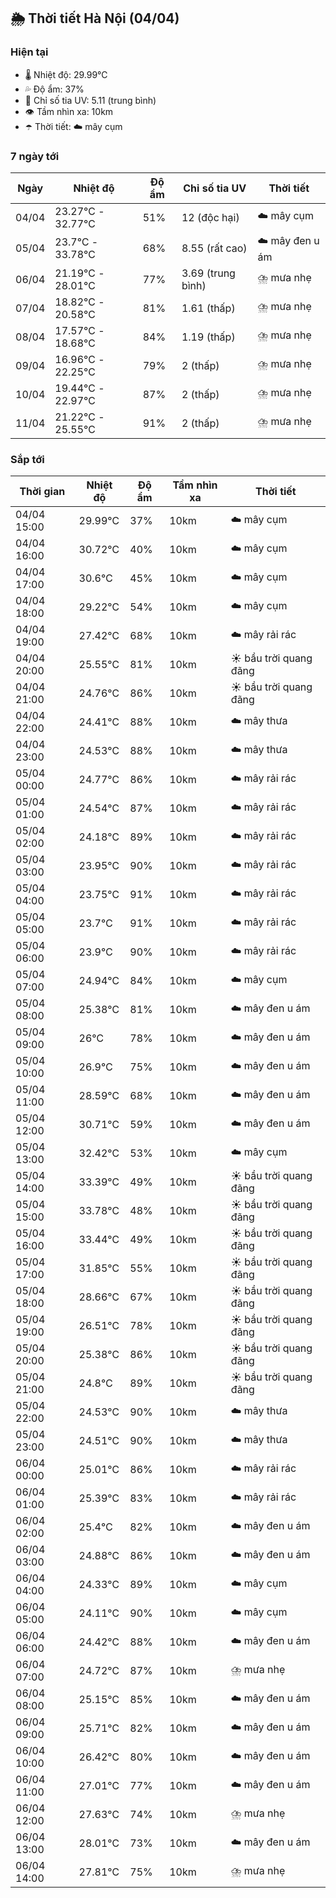 ## 🌦️ Thời tiết Hà Nội (04/04)

### Hiện tại

- 🌡️ Nhiệt độ: 29.99℃
- 💦 Độ ẩm: 37%
- 🌟 Chỉ số tia UV: 5.11 (trung bình)
- 👁️ Tầm nhìn xa: 10km
- ☂️ Thời tiết: ☁️ mây cụm

### 7 ngày tới

| Ngày | Nhiệt độ | Độ ẩm | Chỉ số tia UV | Thời tiết |
| --- | --- | --- | --- | --- |
| 04/04 | 23.27℃ - 32.77℃ | 51% | 12 (độc hại) | ☁️ mây cụm |
| 05/04 | 23.7℃ - 33.78℃ | 68% | 8.55 (rất cao) | ☁️ mây đen u ám |
| 06/04 | 21.19℃ - 28.01℃ | 77% | 3.69 (trung bình) | ⛈️ mưa nhẹ |
| 07/04 | 18.82℃ - 20.58℃ | 81% | 1.61 (thấp) | ⛈️ mưa nhẹ |
| 08/04 | 17.57℃ - 18.68℃ | 84% | 1.19 (thấp) | ⛈️ mưa nhẹ |
| 09/04 | 16.96℃ - 22.25℃ | 79% | 2 (thấp) | ⛈️ mưa nhẹ |
| 10/04 | 19.44℃ - 22.97℃ | 87% | 2 (thấp) | ⛈️ mưa nhẹ |
| 11/04 | 21.22℃ - 25.55℃ | 91% | 2 (thấp) | ⛈️ mưa nhẹ |

### Sắp tới

| Thời gian | Nhiệt độ | Độ ẩm | Tầm nhìn xa | Thời tiết |
| --- | --- | --- | --- | --- |
| 04/04 15:00 | 29.99℃ | 37% | 10km | ☁️ mây cụm |
| 04/04 16:00 | 30.72℃ | 40% | 10km | ☁️ mây cụm |
| 04/04 17:00 | 30.6℃ | 45% | 10km | ☁️ mây cụm |
| 04/04 18:00 | 29.22℃ | 54% | 10km | ☁️ mây cụm |
| 04/04 19:00 | 27.42℃ | 68% | 10km | ☁️ mây rải rác |
| 04/04 20:00 | 25.55℃ | 81% | 10km | ☀️ bầu trời quang đãng |
| 04/04 21:00 | 24.76℃ | 86% | 10km | ☀️ bầu trời quang đãng |
| 04/04 22:00 | 24.41℃ | 88% | 10km | ☁️ mây thưa |
| 04/04 23:00 | 24.53℃ | 88% | 10km | ☁️ mây thưa |
| 05/04 00:00 | 24.77℃ | 86% | 10km | ☁️ mây rải rác |
| 05/04 01:00 | 24.54℃ | 87% | 10km | ☁️ mây rải rác |
| 05/04 02:00 | 24.18℃ | 89% | 10km | ☁️ mây rải rác |
| 05/04 03:00 | 23.95℃ | 90% | 10km | ☁️ mây rải rác |
| 05/04 04:00 | 23.75℃ | 91% | 10km | ☁️ mây rải rác |
| 05/04 05:00 | 23.7℃ | 91% | 10km | ☁️ mây rải rác |
| 05/04 06:00 | 23.9℃ | 90% | 10km | ☁️ mây rải rác |
| 05/04 07:00 | 24.94℃ | 84% | 10km | ☁️ mây cụm |
| 05/04 08:00 | 25.38℃ | 81% | 10km | ☁️ mây đen u ám |
| 05/04 09:00 | 26℃ | 78% | 10km | ☁️ mây đen u ám |
| 05/04 10:00 | 26.9℃ | 75% | 10km | ☁️ mây đen u ám |
| 05/04 11:00 | 28.59℃ | 68% | 10km | ☁️ mây đen u ám |
| 05/04 12:00 | 30.71℃ | 59% | 10km | ☁️ mây đen u ám |
| 05/04 13:00 | 32.42℃ | 53% | 10km | ☁️ mây cụm |
| 05/04 14:00 | 33.39℃ | 49% | 10km | ☀️ bầu trời quang đãng |
| 05/04 15:00 | 33.78℃ | 48% | 10km | ☀️ bầu trời quang đãng |
| 05/04 16:00 | 33.44℃ | 49% | 10km | ☀️ bầu trời quang đãng |
| 05/04 17:00 | 31.85℃ | 55% | 10km | ☀️ bầu trời quang đãng |
| 05/04 18:00 | 28.66℃ | 67% | 10km | ☀️ bầu trời quang đãng |
| 05/04 19:00 | 26.51℃ | 78% | 10km | ☀️ bầu trời quang đãng |
| 05/04 20:00 | 25.38℃ | 86% | 10km | ☀️ bầu trời quang đãng |
| 05/04 21:00 | 24.8℃ | 89% | 10km | ☀️ bầu trời quang đãng |
| 05/04 22:00 | 24.53℃ | 90% | 10km | ☁️ mây thưa |
| 05/04 23:00 | 24.51℃ | 90% | 10km | ☁️ mây thưa |
| 06/04 00:00 | 25.01℃ | 86% | 10km | ☁️ mây rải rác |
| 06/04 01:00 | 25.39℃ | 83% | 10km | ☁️ mây rải rác |
| 06/04 02:00 | 25.4℃ | 82% | 10km | ☁️ mây đen u ám |
| 06/04 03:00 | 24.88℃ | 86% | 10km | ☁️ mây đen u ám |
| 06/04 04:00 | 24.33℃ | 89% | 10km | ☁️ mây cụm |
| 06/04 05:00 | 24.11℃ | 90% | 10km | ☁️ mây cụm |
| 06/04 06:00 | 24.42℃ | 88% | 10km | ☁️ mây đen u ám |
| 06/04 07:00 | 24.72℃ | 87% | 10km | ⛈️ mưa nhẹ |
| 06/04 08:00 | 25.15℃ | 85% | 10km | ☁️ mây đen u ám |
| 06/04 09:00 | 25.71℃ | 82% | 10km | ☁️ mây đen u ám |
| 06/04 10:00 | 26.42℃ | 80% | 10km | ☁️ mây đen u ám |
| 06/04 11:00 | 27.01℃ | 77% | 10km | ☁️ mây đen u ám |
| 06/04 12:00 | 27.63℃ | 74% | 10km | ⛈️ mưa nhẹ |
| 06/04 13:00 | 28.01℃ | 73% | 10km | ☁️ mây đen u ám |
| 06/04 14:00 | 27.81℃ | 75% | 10km | ⛈️ mưa nhẹ |

